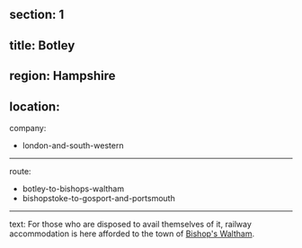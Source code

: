 ﻿section: 1
----
title: Botley
----
region: Hampshire
----
location: 
----
company:
- london-and-south-western
----
route:
- botley-to-bishops-waltham
- bishopstoke-to-gosport-and-portsmouth
----
text: For those who are disposed to avail themselves of it, railway accommodation is here afforded to the town of [Bishop's Waltham](/stations/bishops-waltham).
